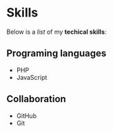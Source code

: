 # Skills

Below is a _list_ of my **techical skills**:

## Programing languages
- PHP
- JavaScript

## Collaboration
- GitHub
- Git
